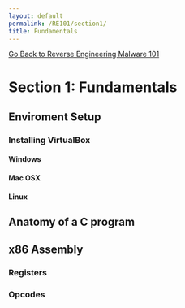 ```yaml
---
layout: default
permalink: /RE101/section1/
title: Fundamentals
---
```

[Go Back to Reverse Engineering Malware 101](https://securedorg.github.io/RE101/)

# Section 1: Fundamentals #

## Enviroment Setup ##

### Installing VirtualBox ###

#### Windows ####

#### Mac OSX ####

#### Linux ####

## Anatomy of a C program ##

## x86 Assembly ##

### Registers ###

### Opcodes ###

